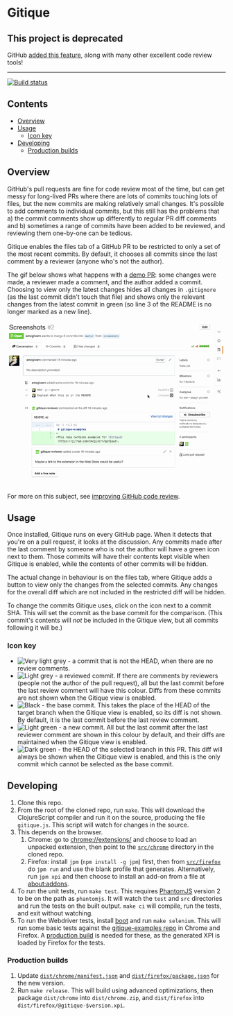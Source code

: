 # Gitique

## This project is deprecated

GitHub [added this feature][ghblog], along with many other excellent code review tools!

- - -

[![Build status](https://travis-ci.org/smcgivern/gitique.svg?branch=master)][travis]

## Contents

* [Overview](#overview)
* [Usage](#usage)
  * [Icon key](#icon-key)
* [Developing](#developing)
  * [Production builds](#production-builds)

## Overview

GitHub's pull requests are fine for code review most of the time, but can get messy for
long-lived PRs where there are lots of commits touching lots of files, but the new commits
are making relatively small changes. It's possible to add comments to individual commits,
but this still has the problems that a) the commit comments show up differently to regular
PR diff comments and b) sometimes a range of commits have been added to be reviewed, and
reviewing them one-by-one can be tedious.

Gitique enables the files tab of a GitHub PR to be restricted to only a set of the most
recent commits. By default, it chooses all commits since the last comment by a reviewer
(anyone who's not the author).

The gif below shows what happens with a [demo PR][demo-pr]: some changes were made, a
reviewer made a comment, and the author added a commit. Choosing to view only the latest
changes hides all changes in `.gitignore` (as the last commit didn't touch that file) and
shows only the relevant changes from the latest commit in green (so line 3 of the README
is no longer marked as a new line).

[![Demo gif](/doc/demo.gif)][demo-pr]

For more on this subject, see [improving GitHub code review][rs-blog-post].

## Usage

Once installed, Gitique runs on every GitHub page. When it detects that you're on a pull
request, it looks at the discussion. Any commits made after the last comment by someone
who is not the author will have a green icon next to them. Those commits will have their
contents kept visible when Gitique is enabled, while the contents of other commits will be
hidden.

The actual change in behaviour is on the files tab, where Gitique adds a button to view
only the changes from the selected commits. Any changes for the overall diff which are not
included in the restricted diff will be hidden.

To change the commits Gitique uses, click on the icon next to a commit SHA. This will set
the commit as the base commit for the comparison. (This commit's contents will _not_ be
included in the Gitique view, but all commits following it will be.)

### Icon key

* ![Very light grey](https://cdn.rawgit.com/smcgivern/gitique/v0.2.0-screenshots/doc/icons/default.svg) -
  a commit that is not the HEAD, when there are no review comments.
* ![Light grey](https://cdn.rawgit.com/smcgivern/gitique/v0.2.0-screenshots/doc/icons/reviewed.svg) -
  a reviewed commit. If there are comments by reviewers (people not the author of the pull
  request), all but the last commit before the last review comment will have this
  colour. Diffs from these commits are not shown when the Gitique view is enabled.
* ![Black](https://cdn.rawgit.com/smcgivern/gitique/v0.2.0-screenshots/doc/icons/base.svg) -
  the base commit. This takes the place of the HEAD of the target branch when the Gitique
  view is enabled, so its diff is not shown. By default, it is the last commit before the
  last review comment.
* ![Light green](https://cdn.rawgit.com/smcgivern/gitique/v0.2.0-screenshots/doc/icons/new.svg) -
  a new commit. All but the last commit after the last reviewer comment are shown in this
  colour by default, and their diffs are maintained when the Gitique view is enabled.
* ![Dark green](https://cdn.rawgit.com/smcgivern/gitique/v0.2.0-screenshots/doc/icons/head.svg) -
  the HEAD of the selected branch in this PR. This diff will always be shown when the
  Gitique view is enabled, and this is the only commit which cannot be selected as the
  base commit.

## Developing

1. Clone this repo.
2. From the root of the cloned repo, run `make`. This will download the ClojureScript
   compiler and run it on the source, producing the file `gitique.js`. This script will
   watch for changes in the source.
3. This depends on the browser.
   1. Chrome: go to [chrome://extensions/](chrome://extensions/) and choose to load an
      unpacked extension, then point to the [`src/chrome`](src/chrome) directory in the
      cloned repo.
   2. Firefox: install `jpm` (`npm install -g jpm`) first, then from
      [`src/firefox`](src/firefox) do `jpm run` and use the blank profile that generates.
      Alternatively, run `jpm xpi` and then choose to install an add-on from a file at
      [about:addons](about:addons).
4. To run the unit tests, run `make test`. This requires
   [PhantomJS](http://phantomjs.org/) version 2 to be on the path as `phantomjs`. It will
   watch the `test` and `src` directories and run the tests on the built output. `make ci`
   will compile, run the tests, and exit without watching.
5. To run the Webdriver tests, install [boot](http://boot-clj.com/) and run `make
   selenium`. This will run some basic tests against the [gitique-examples repo][examples]
   in Chrome and Firefox. A [production build](#production-builds) is needed for these, as
   the generated XPI is loaded by Firefox for the tests.

### Production builds

1. Update [`dist/chrome/manifest.json`](dist/chrome/manifest.json) and
   [`dist/firefox/package.json`](dist/firefox/package.json) for the new version.
2. Run `make release`. This will build using advanced optimizations, then package
   `dist/chrome` into `dist/chrome.zip`, and `dist/firefox` into
   `dist/firefox/@gitique-$version.xpi`.

[travis]: https://travis-ci.org/smcgivern/gitique
[demo-pr]: https://github.com/smcgivern/gitique-examples/pull/2
[examples]: https://github.com/smcgivern/gitique-examples
[rs-blog-post]: http://eng.rightscale.com/2015/10/21/improving-github-code-review.html
[ghblog]: https://github.com/blog/2123-more-code-review-tools
